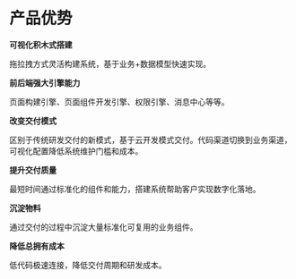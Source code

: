 # 产品优势

**可视化积木式搭建**

拖拉拽方式灵活构建系统，基于业务+数据模型快速实现。

**前后端强大引擎能力**

页面构建引擎、页面组件开发引擎、权限引擎、消息中心等等。

**改变交付模式**

区别于传统研发交付的新模式，基于云开发模式交付。代码渠道切换到业务渠道，可视化配置降低系统维护门槛和成本。

**提升交付质量**

最短时间通过标准化的组件和能力，搭建系统帮助客户实现数字化落地。

**沉淀物料**

通过交付的过程中沉淀大量标准化可复用的业务组件。

**降低总拥有成本**

低代码极速连接，降低交付周期和研发成本。